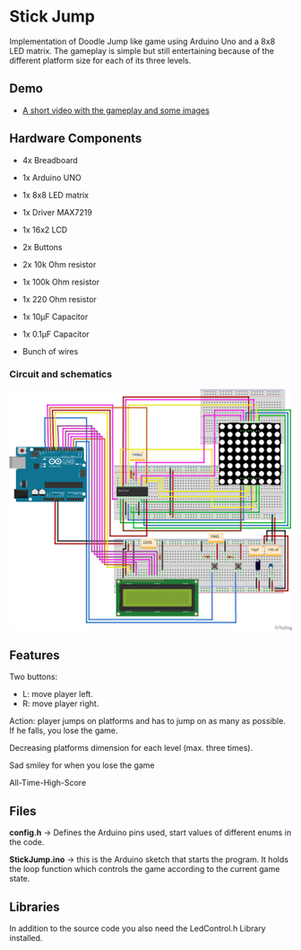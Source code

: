 # Stick Jump
Implementation of Doodle Jump like game using Arduino Uno and a 8x8 LED matrix.
The gameplay is simple but still entertaining because of the different platform size for each of its three levels.

## Demo
* [A short video with the gameplay and some images](https://drive.google.com/drive/folders/141rzbDIBwgn49zEEQjXYzLuxF50uEMZk?usp=sharing) 

## Hardware Components
* 4x Breadboard 

* 1x Arduino UNO

* 1x 8x8 LED matrix

* 1x Driver MAX7219

* 1x 16x2 LCD 

* 2x Buttons

* 2x 10k Ohm resistor

* 1x 100k Ohm resistor

* 1x 220 Ohm resistor

* 1x 10μF Capacitor

* 1x 0.1μF Capacitor

* Bunch of wires


### Circuit and schematics
![alt text](https://github.com/Corina-Stefania/Introduction-to-Robotics/blob/master/StickJump/Schematic/Stick_Jump_Circuit.png)

## Features
Two buttons:
* L: move player left.
* R: move player right.

Action: player jumps on platforms and has to jump on as many as possible. If he falls, you lose the game.

Decreasing platforms dimension for each level (max. three times).

Sad smiley for when you lose the game

All-Time-High-Score 


## Files

**config.h** -> Defines the Arduino pins used, start values of different enums in the code.

**StickJump.ino** -> this is the Arduino sketch that starts the program. It holds the loop function which controls the game according to the current game state.

## Libraries

In addition to the source code you also need the LedControl.h Library installed.

